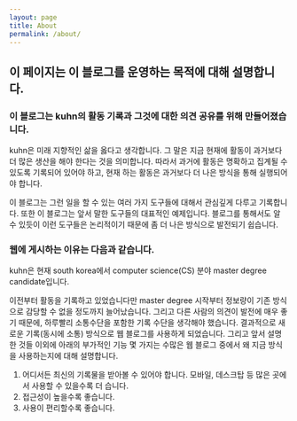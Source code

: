 ```yaml
---
layout: page
title: About
permalink: /about/
---
```

## 이 페이지는 이 블로그를 운영하는 목적에 대해 설명합니다.

### 이 블로그는 kuhn의 활동 기록과 그것에 대한 의견 공유를 위해 만들어졌습니다.

kuhn은 미래 지향적인 삶을 옳다고 생각합니다. 그 말은 지금 현재에 활동이 과거보다 더 많은 생산을 해야 한다는 것을 의미합니다. 따라서 과거에 활동은 명확하고 집계될 수 있도록 기록되어 있어야 하고, 현재 하는 활동은 과거보다 더 나은 방식을 통해 실행되어야 합니다.

이 블로그는 그런 일을 할 수 있는 여러 가지 도구들에 대해서 관심깊게 다루고 기록합니다. 또한 이 블로그는 앞서 말한 도구들의 대표적인 예제입니다. 블로그를 통해서도 알 수 있듯이 이런 도구들은 논리적이기 때문에 좀 더 나은 방식으로 발전되기 쉽습니다.

### 웹에 게시하는 이유는 다음과 같습니다.
kuhn은 현재 south korea에서 computer science(CS) 분야 master degree candidate입니다.

이전부터 활동을 기록하고 있었습니다만 master degree 시작부터 정보량이 기존 방식으로 감당할 수 없을 정도까지 늘어났습니다. 그리고 다른 사람의 의견이 발전에 매우 좋기 때문에, 하루빨리 소통수단을 포함한 기록 수단을 생각해야 했습니다. 결과적으로 새로운 기록(동시에 소통) 방식으로 웹 블로그를 사용하게 되었습니다. 그리고 앞서 설명한 것들 이외에 아래의 부가적인 기능 몇 가지는 수많은 웹 블로그 중에서 왜 지금 방식을 사용하는지에 대해 설명합니다.

1. 어디서든 최신의 기록물을 받아볼 수 있어야 합니다. 모바일, 데스크탑 등 많은 곳에서 사용할 수 있을수록 더 습니다.
2. 접근성이 높을수록 좋습니다.
3. 사용이 편리할수록 좋습니다.
